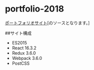 # portfolio-2018

[ポートフォリオサイト](https://19790620.com)[のソースとなります。]

##サイト構成
- ES2015
- React 16.3.2
- Redux 3.6.0
- Webpack 3.6.0
- PostCSS
